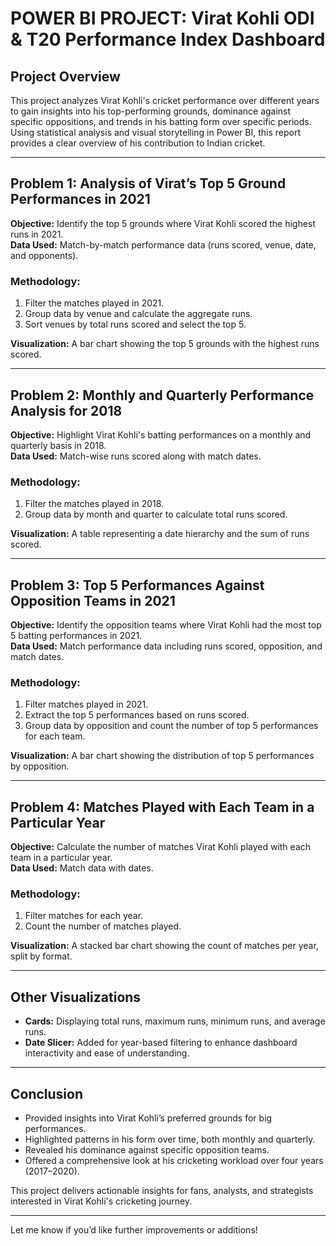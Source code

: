 

# POWER BI PROJECT: Virat Kohli ODI & T20 Performance Index Dashboard

## Project Overview
This project analyzes Virat Kohli's cricket performance over different years to gain insights into his top-performing grounds, dominance against specific oppositions, and trends in his batting form over specific periods. Using statistical analysis and visual storytelling in Power BI, this report provides a clear overview of his contribution to Indian cricket.

---

## Problem 1: Analysis of Virat’s Top 5 Ground Performances in 2021
**Objective:** Identify the top 5 grounds where Virat Kohli scored the highest runs in 2021.  
**Data Used:** Match-by-match performance data (runs scored, venue, date, and opponents).  

### Methodology:
1. Filter the matches played in 2021.
2. Group data by venue and calculate the aggregate runs.
3. Sort venues by total runs scored and select the top 5.

**Visualization:** A bar chart showing the top 5 grounds with the highest runs scored.

---

## Problem 2: Monthly and Quarterly Performance Analysis for 2018
**Objective:** Highlight Virat Kohli's batting performances on a monthly and quarterly basis in 2018.  
**Data Used:** Match-wise runs scored along with match dates.  

### Methodology:
1. Filter the matches played in 2018.
2. Group data by month and quarter to calculate total runs scored.

**Visualization:** A table representing a date hierarchy and the sum of runs scored.

---

## Problem 3: Top 5 Performances Against Opposition Teams in 2021
**Objective:** Identify the opposition teams where Virat Kohli had the most top 5 batting performances in 2021.  
**Data Used:** Match performance data including runs scored, opposition, and match dates.  

### Methodology:
1. Filter matches played in 2021.
2. Extract the top 5 performances based on runs scored.
3. Group data by opposition and count the number of top 5 performances for each team.

**Visualization:** A bar chart showing the distribution of top 5 performances by opposition.

---

## Problem 4: Matches Played with Each Team in a Particular Year
**Objective:** Calculate the number of matches Virat Kohli played with each team in a particular year.  
**Data Used:** Match data with dates.  

### Methodology:
1. Filter matches for each year.
2. Count the number of matches played.

**Visualization:** A stacked bar chart showing the count of matches per year, split by format.

---

## Other Visualizations
- **Cards:** Displaying total runs, maximum runs, minimum runs, and average runs.  
- **Date Slicer:** Added for year-based filtering to enhance dashboard interactivity and ease of understanding.

---

## Conclusion
- Provided insights into Virat Kohli’s preferred grounds for big performances.  
- Highlighted patterns in his form over time, both monthly and quarterly.  
- Revealed his dominance against specific opposition teams.  
- Offered a comprehensive look at his cricketing workload over four years (2017–2020).  

This project delivers actionable insights for fans, analysts, and strategists interested in Virat Kohli's cricketing journey.

---

Let me know if you’d like further improvements or additions!
